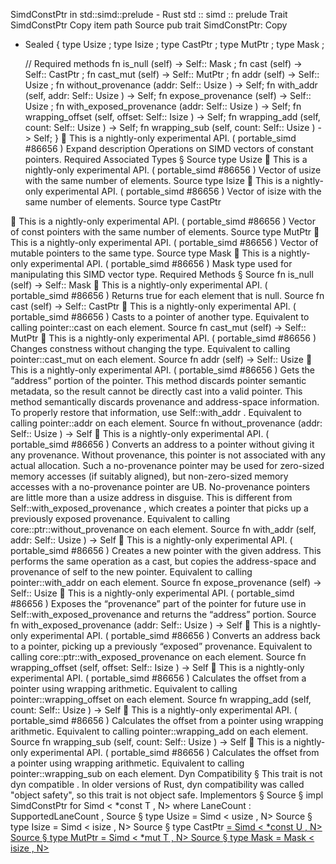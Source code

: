 SimdConstPtr in std::simd::prelude - Rust
std
::
simd
::
prelude
Trait
SimdConstPtr
Copy item path
Source
pub trait SimdConstPtr:
Copy
+ Sealed {
    type
Usize
;
    type
Isize
;
    type
CastPtr
<T>;
    type
MutPtr
;
    type
Mask
;

    // Required methods
    fn
is_null
(self) -> Self::
Mask
;
fn
cast
<T>(self) -> Self::
CastPtr
<T>;
fn
cast_mut
(self) -> Self::
MutPtr
;
fn
addr
(self) -> Self::
Usize
;
fn
without_provenance
(addr: Self::
Usize
) -> Self;
fn
with_addr
(self, addr: Self::
Usize
) -> Self;
fn
expose_provenance
(self) -> Self::
Usize
;
fn
with_exposed_provenance
(addr: Self::
Usize
) -> Self;
fn
wrapping_offset
(self, offset: Self::
Isize
) -> Self;
fn
wrapping_add
(self, count: Self::
Usize
) -> Self;
fn
wrapping_sub
(self, count: Self::
Usize
) -> Self;
}
🔬
This is a nightly-only experimental API. (
portable_simd
#86656
)
Expand description
Operations on SIMD vectors of constant pointers.
Required Associated Types
§
Source
type
Usize
🔬
This is a nightly-only experimental API. (
portable_simd
#86656
)
Vector of
usize
with the same number of elements.
Source
type
Isize
🔬
This is a nightly-only experimental API. (
portable_simd
#86656
)
Vector of
isize
with the same number of elements.
Source
type
CastPtr
<T>
🔬
This is a nightly-only experimental API. (
portable_simd
#86656
)
Vector of const pointers with the same number of elements.
Source
type
MutPtr
🔬
This is a nightly-only experimental API. (
portable_simd
#86656
)
Vector of mutable pointers to the same type.
Source
type
Mask
🔬
This is a nightly-only experimental API. (
portable_simd
#86656
)
Mask type used for manipulating this SIMD vector type.
Required Methods
§
Source
fn
is_null
(self) -> Self::
Mask
🔬
This is a nightly-only experimental API. (
portable_simd
#86656
)
Returns
true
for each element that is null.
Source
fn
cast
<T>(self) -> Self::
CastPtr
<T>
🔬
This is a nightly-only experimental API. (
portable_simd
#86656
)
Casts to a pointer of another type.
Equivalent to calling
pointer::cast
on each element.
Source
fn
cast_mut
(self) -> Self::
MutPtr
🔬
This is a nightly-only experimental API. (
portable_simd
#86656
)
Changes constness without changing the type.
Equivalent to calling
pointer::cast_mut
on each element.
Source
fn
addr
(self) -> Self::
Usize
🔬
This is a nightly-only experimental API. (
portable_simd
#86656
)
Gets the “address” portion of the pointer.
This method discards pointer semantic metadata, so the result cannot be
directly cast into a valid pointer.
This method semantically discards
provenance
and
address-space
information. To properly restore that information, use
Self::with_addr
.
Equivalent to calling
pointer::addr
on each element.
Source
fn
without_provenance
(addr: Self::
Usize
) -> Self
🔬
This is a nightly-only experimental API. (
portable_simd
#86656
)
Converts an address to a pointer without giving it any provenance.
Without provenance, this pointer is not associated with any actual allocation. Such a
no-provenance pointer may be used for zero-sized memory accesses (if suitably aligned), but
non-zero-sized memory accesses with a no-provenance pointer are UB. No-provenance pointers
are little more than a usize address in disguise.
This is different from
Self::with_exposed_provenance
, which creates a pointer that picks up a
previously exposed provenance.
Equivalent to calling
core::ptr::without_provenance
on each element.
Source
fn
with_addr
(self, addr: Self::
Usize
) -> Self
🔬
This is a nightly-only experimental API. (
portable_simd
#86656
)
Creates a new pointer with the given address.
This performs the same operation as a cast, but copies the
address-space
and
provenance
of
self
to the new pointer.
Equivalent to calling
pointer::with_addr
on each element.
Source
fn
expose_provenance
(self) -> Self::
Usize
🔬
This is a nightly-only experimental API. (
portable_simd
#86656
)
Exposes the “provenance” part of the pointer for future use in
Self::with_exposed_provenance
and returns the “address” portion.
Source
fn
with_exposed_provenance
(addr: Self::
Usize
) -> Self
🔬
This is a nightly-only experimental API. (
portable_simd
#86656
)
Converts an address back to a pointer, picking up a previously “exposed” provenance.
Equivalent to calling
core::ptr::with_exposed_provenance
on each element.
Source
fn
wrapping_offset
(self, offset: Self::
Isize
) -> Self
🔬
This is a nightly-only experimental API. (
portable_simd
#86656
)
Calculates the offset from a pointer using wrapping arithmetic.
Equivalent to calling
pointer::wrapping_offset
on each element.
Source
fn
wrapping_add
(self, count: Self::
Usize
) -> Self
🔬
This is a nightly-only experimental API. (
portable_simd
#86656
)
Calculates the offset from a pointer using wrapping arithmetic.
Equivalent to calling
pointer::wrapping_add
on each element.
Source
fn
wrapping_sub
(self, count: Self::
Usize
) -> Self
🔬
This is a nightly-only experimental API. (
portable_simd
#86656
)
Calculates the offset from a pointer using wrapping arithmetic.
Equivalent to calling
pointer::wrapping_sub
on each element.
Dyn Compatibility
§
This trait is
not
dyn compatible
.
In older versions of Rust, dyn compatibility was called "object safety", so this trait is not object safe.
Implementors
§
Source
§
impl<T, const N:
usize
>
SimdConstPtr
for
Simd
<
*const T
, N>
where
LaneCount
<N>:
SupportedLaneCount
,
Source
§
type
Usize
=
Simd
<
usize
, N>
Source
§
type
Isize
=
Simd
<
isize
, N>
Source
§
type
CastPtr
<U> =
Simd
<
*const U
, N>
Source
§
type
MutPtr
=
Simd
<
*mut T
, N>
Source
§
type
Mask
=
Mask
<
isize
, N>